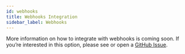 ```yaml
---
id: webhooks
title: Webhooks Integration
sidebar_label: Webhooks
---
```


More information on how to integrate with webhooks is coming soon. If you’re interested in this option, please see or open a [GitHub Issue](https://github.com/monosidev/monosi/issues).

